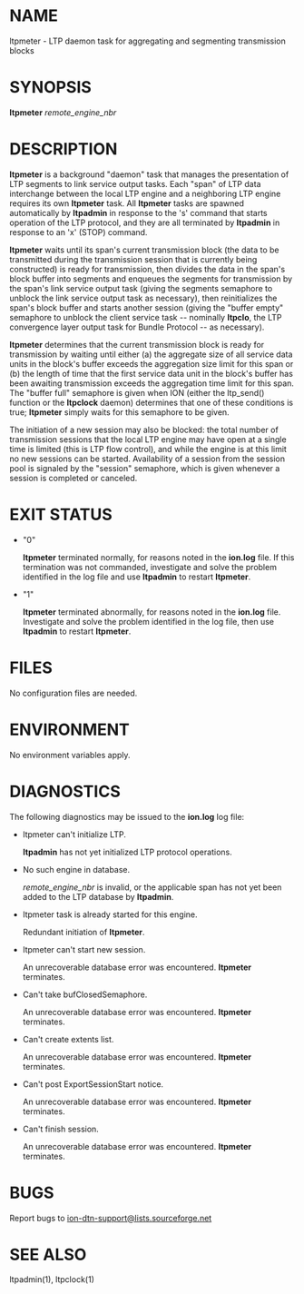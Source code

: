 # NAME

ltpmeter - LTP daemon task for aggregating and segmenting transmission blocks

# SYNOPSIS

**ltpmeter** _remote\_engine\_nbr_

# DESCRIPTION

**ltpmeter** is a background "daemon" task that manages the presentation of
LTP segments to link service output tasks.  Each "span" of LTP data interchange
between the local LTP engine and a neighboring LTP engine requires its own
**ltpmeter** task.  All **ltpmeter** tasks are spawned automatically by
**ltpadmin** in response to the 's' command that starts operation of the
LTP protocol, and they are all terminated by **ltpadmin** in response to an
'x' (STOP) command.

**ltpmeter** waits until its span's current transmission block (the data
to be transmitted during the transmission session that is currently being
constructed) is ready for transmission, then divides the data in the
span's block buffer into segments and enqueues the segments for transmission
by the span's link service output task (giving the segments semaphore to
unblock the link service output task as necessary), then reinitializes the
span's block buffer and starts another session (giving the "buffer empty"
semaphore to unblock the client service task -- nominally **ltpclo**, the
LTP convergence layer output task for Bundle Protocol -- as necessary).

**ltpmeter** determines that the current transmission block is ready for
transmission by waiting until either (a) the aggregate size of all service
data units in the block's buffer exceeds the aggregation size limit for
this span or (b) the length of time that the first service data unit in
the block's buffer has been awaiting transmission exceeds the aggregation
time limit for this span.  The "buffer full" semaphore is given when ION
(either the ltp\_send() function or the **ltpclock** daemon) determines
that one of these conditions is true; **ltpmeter** simply waits for this
semaphore to be given.

The initiation of a new session may also be blocked: the total number of
transmission sessions that the local LTP engine may have open at a single
time is limited (this is LTP flow control), and while the engine is at this
limit no new sessions can be started.  Availability of a session from the
session pool is signaled by the "session" semaphore, which is given whenever
a session is completed or canceled.

# EXIT STATUS

- "0"

    **ltpmeter** terminated normally, for reasons noted in the **ion.log** file.  If
    this termination was not commanded, investigate and solve the problem identified
    in the log file and use **ltpadmin** to restart **ltpmeter**.

- "1"

    **ltpmeter** terminated abnormally, for reasons noted in the **ion.log** file.
    Investigate and solve the problem identified in the log file, then use
    **ltpadmin** to restart **ltpmeter**.

# FILES

No configuration files are needed.

# ENVIRONMENT

No environment variables apply.

# DIAGNOSTICS

The following diagnostics may be issued to the **ion.log** log file:

- ltpmeter can't initialize LTP.

    **ltpadmin** has not yet initialized LTP protocol operations.

- No such engine in database.

    _remote\_engine\_nbr_ is invalid, or the applicable span has not yet
    been added to the LTP database by **ltpadmin**.

- ltpmeter task is already started for this engine.

    Redundant initiation of **ltpmeter**.

- ltpmeter can't start new session.

    An unrecoverable database error was encountered.  **ltpmeter** terminates.

- Can't take bufClosedSemaphore.

    An unrecoverable database error was encountered.  **ltpmeter** terminates.

- Can't create extents list.

    An unrecoverable database error was encountered.  **ltpmeter** terminates.

- Can't post ExportSessionStart notice.

    An unrecoverable database error was encountered.  **ltpmeter** terminates.

- Can't finish session.

    An unrecoverable database error was encountered.  **ltpmeter** terminates.

# BUGS

Report bugs to <ion-dtn-support@lists.sourceforge.net>

# SEE ALSO

ltpadmin(1), ltpclock(1)
